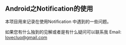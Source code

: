 ## Android之Notification的使用


本项目用来记录在使用Notification 中遇到的一些问题。

如果您有什么独到的见解或者是有什么疑问可以联系我
Email: lovecluo@gmail.com
